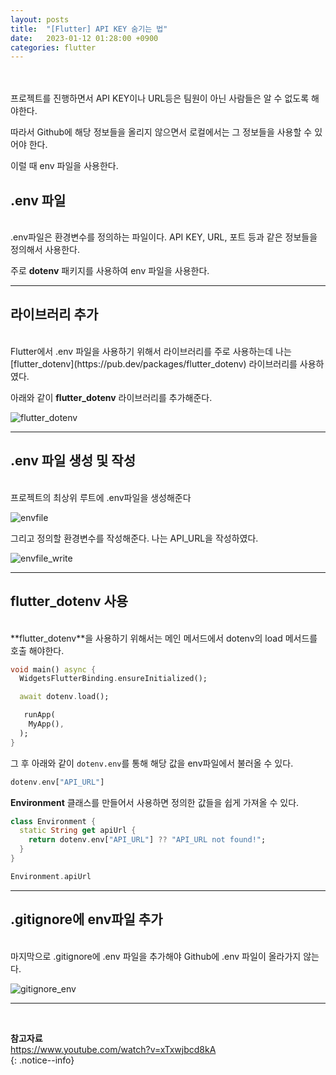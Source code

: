 ```yaml
---
layout: posts
title:  "[Flutter] API KEY 숨기는 법"
date:   2023-01-12 01:28:00 +0900
categories: flutter
---
```

<br>
<br>
프로젝트를 진행하면서 API KEY이나 URL등은 팀원이 아닌 사람들은 알 수 없도록 해야한다.

따라서 Github에 해당 정보들을 올리지 않으면서 로컬에서는 그 정보들을 사용할 수 있어야 한다.

이럴 때 env 파일을 사용한다.


## .env 파일
<br>
.env파일은 환경변수를 정의하는 파일이다. API KEY, URL, 포트 등과 같은 정보들을 정의해서 사용한다.

주로 **dotenv** 패키지를 사용하여 env 파일을 사용한다.

___
## 라이브러리 추가
<br>
Flutter에서 .env 파일을 사용하기 위해서 라이브러리를 주로 사용하는데 나는 [flutter_dotenv](https://pub.dev/packages/flutter_dotenv) 라이브러리를 사용하였다.

아래와 같이 **flutter_dotenv** 라이브러리를 추가해준다.

![flutter_dotenv](https://user-images.githubusercontent.com/77378301/211866074-420f8c1f-7359-429c-b036-cb0a9853f0ed.png)

___
## .env 파일 생성 및 작성
<br>
프로젝트의 최상위 루트에 .env파일을 생성해준다

![envfile](https://user-images.githubusercontent.com/77378301/211868188-7f2c45a0-2ea3-42f6-b8af-306b33ededfb.png)

그리고 정의할 환경변수를 작성해준다. 나는 API_URL을 작성하였다.

![envfile_write](https://user-images.githubusercontent.com/77378301/211869804-e17ba977-d554-4cd0-ab52-c225b15476e0.png)

___
## flutter_dotenv 사용
<br>
**flutter_dotenv**을 사용하기 위해서는 메인 메서드에서 dotenv의 load 메서드를 호출 해야한다.

```dart
void main() async {
  WidgetsFlutterBinding.ensureInitialized();

  await dotenv.load();

   runApp(
    MyApp(), 
  );
}
```

그 후 아래와 같이 ```dotenv.env```를 통해 해당 값을 env파일에서 불러올 수 있다.

```dart
dotenv.env["API_URL"]
```

**Environment** 클래스를 만들어서 사용하면 정의한 값들을 쉽게 가져올 수 있다.

```dart
class Environment {
  static String get apiUrl {
    return dotenv.env["API_URL"] ?? "API_URL not found!";
  }
}

Environment.apiUrl
```

___
## .gitignore에 env파일 추가
<br>
마지막으로 .gitignore에 .env 파일을 추가해야 Github에 .env 파일이 올라가지 않는다.

![gitignore_env](https://user-images.githubusercontent.com/77378301/211872799-7c055179-8dcc-4aa2-906d-d7e7b0802423.png)

___
<br>

**참고자료**<br> 
<https://www.youtube.com/watch?v=xTxwjbcd8kA><br>
{: .notice--info}